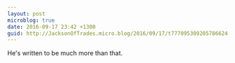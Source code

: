 ```yaml
---
layout: post
microblog: true
date: 2016-09-17 23:42 +1300
guid: http://JacksonOfTrades.micro.blog/2016/09/17/t777095309205786624.html
---
```

He's written to be much more than that.
